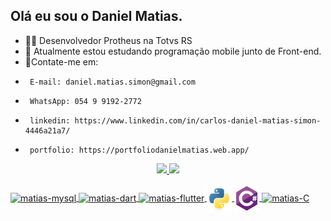 ## Olá eu sou o Daniel Matias.

 - 🧑‍💼 Desenvolvedor Protheus na Totvs RS
 - 📙 Atualmente estou estudando programação mobile junto de Front-end.
 - 📳Contate-me em:
 -      E-mail: daniel.matias.simon@gmail.com
 -      WhatsApp: 054 9 9192-2772
 -      linkedin: https://www.linkedin.com/in/carlos-daniel-matias-simon-4446a21a7/
 -      portfolio: https://portfoliodanielmatias.web.app/

<div align="center">
  <a href="https://github.com/matiasdanielz">
  <img height="180em" src="https://github-readme-stats.vercel.app/api?username=matiasdanielz&show_icons=true&theme=dracula&include_all_commits=true&count_private=true"/>
  <img height="180em" src="https://github-readme-stats.vercel.app/api/top-langs/?username=matiasdanielz&layout=compact&langs_count=7&theme=dracula"/>
</div>
<div style="display: inline_block"><br>
  <img align="center" alt="matias-mysql" height="40" width="40" src="https://cdn.jsdelivr.net/gh/devicons/devicon/icons/mysql/mysql-original.svg">
  <img align="center" alt="matias-dart" height="40" width="40" src="https://cdn.jsdelivr.net/gh/devicons/devicon/icons/dart/dart-original.svg">
  <img align="center" alt="matias-flutter" height="40" width= "40" src="https://cdn.jsdelivr.net/gh/devicons/devicon/icons/flutter/flutter-original.svg">
  <img align="center" alt="matias-Python" height="40" width="40" src="https://raw.githubusercontent.com/devicons/devicon/master/icons/python/python-original.svg">
  <img align="center" alt="matias-Csharp" height="40" width="40" src="https://raw.githubusercontent.com/devicons/devicon/master/icons/csharp/csharp-original.svg">
   <img align="center" alt="matias-C" height="40" width="40" src="https://cdn.jsdelivr.net/gh/devicons/devicon/icons/c/c-original.svg">
</div>
